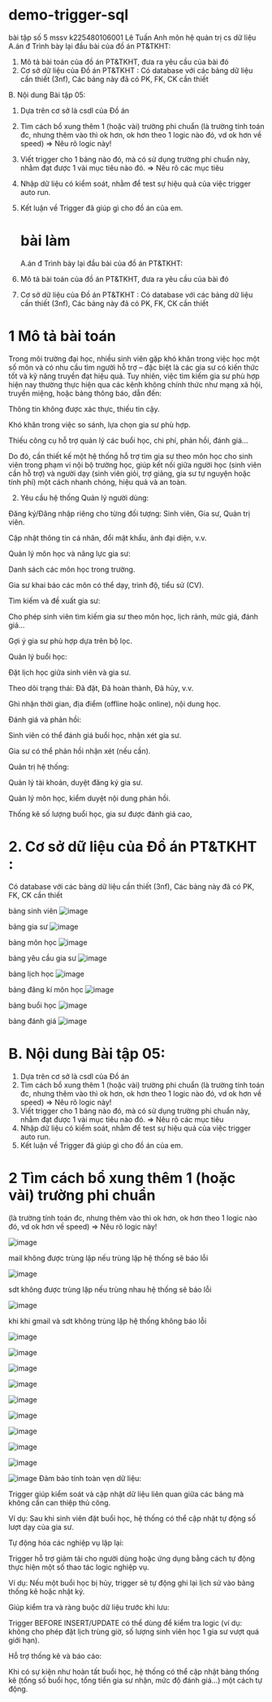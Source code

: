 # demo-trigger-sql
bài tập số 5 mssv k225480106001 Lê Tuấn Anh môn hệ quản trị cs dữ liệu 
A.án đ Trình bày lại đầu bài của đồ án PT&TKHT:
1. Mô tả bài toán của đồ án PT&TKHT, 
   đưa ra yêu cầu của bài đó
2. Cơ sở dữ liệu của Đồ án PT&TKHT :
   Có database với các bảng dữ liệu cần thiết (3nf),
   Các bảng này đã có PK, FK, CK cần thiết
 
B. Nội dung Bài tập 05:
1. Dựa trên cơ sở là csdl của Đồ án
2. Tìm cách bổ xung thêm 1 (hoặc vài) trường phi chuẩn
   (là trường tính toán đc, nhưng thêm vào thì ok hơn,
    ok hơn theo 1 logic nào đó, vd ok hơn về speed)
   => Nêu rõ logic này!
3. Viết trigger cho 1 bảng nào đó, 
   mà có sử dụng trường phi chuẩn này,
   nhằm đạt được 1 vài mục tiêu nào đó.
   => Nêu rõ các mục tiêu 
4. Nhập dữ liệu có kiểm soát, 
   nhằm để test sự hiệu quả của việc trigger auto run.
5. Kết luận về Trigger đã giúp gì cho đồ án của em.

   # bài làm
   A.án đ Trình bày lại đầu bài của đồ án PT&TKHT:
1. Mô tả bài toán của đồ án PT&TKHT, 
   đưa ra yêu cầu của bài đó
2. Cơ sở dữ liệu của Đồ án PT&TKHT :
   Có database với các bảng dữ liệu cần thiết (3nf),
   Các bảng này đã có PK, FK, CK cần thiết
# 1 Mô tả bài toán
Trong môi trường đại học, nhiều sinh viên gặp khó khăn trong việc học một số môn và có nhu cầu tìm người hỗ trợ – đặc biệt là các gia sư có kiến thức tốt và kỹ năng truyền đạt hiệu quả. Tuy nhiên, việc tìm kiếm gia sư phù hợp hiện nay thường thực hiện qua các kênh không chính thức như mạng xã hội, truyền miệng, hoặc bảng thông báo, dẫn đến:

Thông tin không được xác thực, thiếu tin cậy.

Khó khăn trong việc so sánh, lựa chọn gia sư phù hợp.

Thiếu công cụ hỗ trợ quản lý các buổi học, chi phí, phản hồi, đánh giá…

Do đó, cần thiết kế một hệ thống hỗ trợ tìm gia sư theo môn học cho sinh viên trong phạm vi nội bộ trường học, giúp kết nối giữa người học (sinh viên cần hỗ trợ) và người dạy (sinh viên giỏi, trợ giảng, gia sư tự nguyện hoặc tính phí) một cách nhanh chóng, hiệu quả và an toàn.

2. Yêu cầu hệ thống
Quản lý người dùng:

Đăng ký/Đăng nhập riêng cho từng đối tượng: Sinh viên, Gia sư, Quản trị viên.

Cập nhật thông tin cá nhân, đổi mật khẩu, ảnh đại diện, v.v.

Quản lý môn học và năng lực gia sư:

Danh sách các môn học trong trường.

Gia sư khai báo các môn có thể dạy, trình độ, tiểu sử (CV).

Tìm kiếm và đề xuất gia sư:

Cho phép sinh viên tìm kiếm gia sư theo môn học, lịch rảnh, mức giá, đánh giá…

Gợi ý gia sư phù hợp dựa trên bộ lọc.

Quản lý buổi học:

Đặt lịch học giữa sinh viên và gia sư.

Theo dõi trạng thái: Đã đặt, Đã hoàn thành, Đã hủy, v.v.

Ghi nhận thời gian, địa điểm (offline hoặc online), nội dung học.

Đánh giá và phản hồi:

Sinh viên có thể đánh giá buổi học, nhận xét gia sư.

Gia sư có thể phản hồi nhận xét (nếu cần).

Quản trị hệ thống:

Quản lý tài khoản, duyệt đăng ký gia sư.

Quản lý môn học, kiểm duyệt nội dung phản hồi.

Thống kê số lượng buổi học, gia sư được đánh giá cao,

# 2. Cơ sở dữ liệu của Đồ án PT&TKHT :
   Có database với các bảng dữ liệu cần thiết (3nf),
   Các bảng này đã có PK, FK, CK cần thiết

bảng sinh viên 
![image](https://github.com/user-attachments/assets/3fcf4417-77ff-41af-85e3-ed9ad126716f)

bảng gia sư
![image](https://github.com/user-attachments/assets/ab512401-8962-4294-8411-7d78dac98301)

bảng môn học
![image](https://github.com/user-attachments/assets/1d6416c0-f1e1-4f65-82c2-1e77ee86f7e4)

bảng yêu cầu gia sư
![image](https://github.com/user-attachments/assets/740a8689-a364-4d9a-b3c3-bb829ad1324a)

bảng lịch học
![image](https://github.com/user-attachments/assets/891a1d76-53a2-4c8d-9629-beb9c8f9a40f)

bảng đăng kí môn học
![image](https://github.com/user-attachments/assets/95de5eea-9f8a-49a5-8471-e783437437c9)

bảng buổi học
![image](https://github.com/user-attachments/assets/f5596246-c024-4f74-a8cc-7deebef4bbb2)

bảng đánh giá
![image](https://github.com/user-attachments/assets/2089c5b2-08e0-4f1a-9147-a03e4798332a)



# B. Nội dung Bài tập 05:
1. Dựa trên cơ sở là csdl của Đồ án
2. Tìm cách bổ xung thêm 1 (hoặc vài) trường phi chuẩn
   (là trường tính toán đc, nhưng thêm vào thì ok hơn,
    ok hơn theo 1 logic nào đó, vd ok hơn về speed)
   => Nêu rõ logic này!
3. Viết trigger cho 1 bảng nào đó, 
   mà có sử dụng trường phi chuẩn này,
   nhằm đạt được 1 vài mục tiêu nào đó.
   => Nêu rõ các mục tiêu 
4. Nhập dữ liệu có kiểm soát, 
   nhằm để test sự hiệu quả của việc trigger auto run.
5. Kết luận về Trigger đã giúp gì cho đồ án của em.


# 2 Tìm cách bổ xung thêm 1 (hoặc vài) trường phi chuẩn
   (là trường tính toán đc, nhưng thêm vào thì ok hơn,
    ok hơn theo 1 logic nào đó, vd ok hơn về speed)
   => Nêu rõ logic này!

   ![image](https://github.com/user-attachments/assets/3a52c5e2-3fd6-4a60-9e57-99812691b1a0)

mail không được trùng lặp nếu trùng lặp hệ thống sẽ báo lỗi 

   ![image](https://github.com/user-attachments/assets/d7b5ad80-5ab8-4b5d-8416-4d03890cf3da)

sdt không được trùng lặp nếu trùng nhau hệ thống sẽ báo lỗi 

![image](https://github.com/user-attachments/assets/2e2c16a2-24b2-4cac-9b2c-386bbf55258a)


khi khi gmail và sdt không trùng lặp hệ thống không báo lỗi 

![image](https://github.com/user-attachments/assets/c484bc94-ed14-449c-8075-02e2c2be3a67)

![image](https://github.com/user-attachments/assets/5d5a7283-b671-472f-8593-d5a066780f1b)

![image](https://github.com/user-attachments/assets/d85f396f-a0a2-455a-b333-0fbfbfae3fb7)

![image](https://github.com/user-attachments/assets/5614b903-1532-498d-aca8-a8ae730607cd)

![image](https://github.com/user-attachments/assets/f631648b-02ae-494d-a05a-cdaed548c904)

![image](https://github.com/user-attachments/assets/a4a7afb8-0a9a-4493-aefa-2bc66dd29cf5)

![image](https://github.com/user-attachments/assets/5739b7e1-d848-4622-81f3-036151448100)

![image](https://github.com/user-attachments/assets/ac999969-e29d-4690-821f-8e10098c8ce6)

![image](https://github.com/user-attachments/assets/83cbb096-2ab9-451d-a343-c9076956b07b)

![image](https://github.com/user-attachments/assets/5eeb150e-2f99-4ed5-8933-bd1b319bf3fd)
Đảm bảo tính toàn vẹn dữ liệu:

Trigger giúp kiểm soát và cập nhật dữ liệu liên quan giữa các bảng mà không cần can thiệp thủ công.

Ví dụ: Sau khi sinh viên đặt buổi học, hệ thống có thể cập nhật tự động số lượt dạy của gia sư.

 Tự động hóa các nghiệp vụ lặp lại:

Trigger hỗ trợ giảm tải cho người dùng hoặc ứng dụng bằng cách tự động thực hiện một số thao tác logic nghiệp vụ.

Ví dụ: Nếu một buổi học bị hủy, trigger sẽ tự động ghi lại lịch sử vào bảng thống kê hoặc nhật ký.

 Giúp kiểm tra và ràng buộc dữ liệu trước khi lưu:

Trigger BEFORE INSERT/UPDATE có thể dùng để kiểm tra logic (ví dụ: không cho phép đặt lịch trùng giờ, số lượng sinh viên học 1 gia sư vượt quá giới hạn).

Hỗ trợ thống kê và báo cáo:

Khi có sự kiện như hoàn tất buổi học, hệ thống có thể cập nhật bảng thống kê (tổng số buổi học, tổng tiền gia sư nhận, mức độ đánh giá...) một cách tự động.














